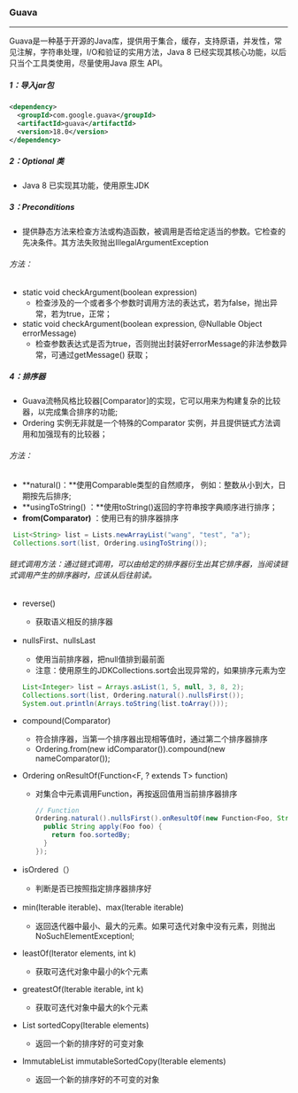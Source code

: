### Guava

------

​	Guava是一种基于开源的Java库，提供用于集合，缓存，支持原语，并发性，常见注解，字符串处理，I/O和验证的实用方法，Java 8 已经实现其核心功能，以后只当个工具类使用，尽量使用Java 原生 API。

##### 1：导入jar包

```xml
<dependency>
  <groupId>com.google.guava</groupId>
  <artifactId>guava</artifactId>
  <version>18.0</version>
</dependency>
```

##### 2：Optional 类

- Java 8 已实现其功能，使用原生JDK

##### 3：Preconditions

- 提供静态方法来检查方法或构造函数，被调用是否给定适当的参数。它检查的先决条件。其方法失败抛出IllegalArgumentException

###### 方法：

- static void  checkArgument(boolean expression)
  - 检查涉及的一个或者多个参数时调用方法的表达式，若为false，抛出异常，若为true，正常；
- static void checkArgument(boolean expression, @Nullable Object errorMessage)
  - 检查参数表达式是否为true，否则抛出封装好errorMessage的非法参数异常，可通过getMessage() 获取；

##### 4：排序器

- Guava流畅风格比较器[Comparator]的实现，它可以用来为构建复杂的比较器，以完成集合排序的功能;
- Ordering 实例无非就是一个特殊的Comparator 实例，并且提供链式方法调用和加强现有的比较器；

###### 方法：

- **natural()：**使用Comparable类型的自然顺序， 例如：整数从小到大，日期按先后排序;
- **usingToString() ：**使用toString()返回的字符串按字典顺序进行排序；
- **from(Comparator)** ：使用已有的排序器排序

```java
 List<String> list = Lists.newArrayList("wang", "test", "a");
 Collections.sort(list, Ordering.usingToString());
```

###### 链式调用方法：通过链式调用，可以由给定的排序器衍生出其它排序器，当阅读链式调用产生的排序器时，应该从后往前读。

- reverse()

  - 获取语义相反的排序器

- nullsFirst、nullsLast

  - 使用当前排序器，把null值排到最前面
  - 注意：使用原生的JDKCollections.sort会出现异常的，如果排序元素为空

  ```java
  List<Integer> list = Arrays.asList(1, 5, null, 3, 8, 2);
  Collections.sort(list, Ordering.natural().nullsFirst());
  System.out.println(Arrays.toString(list.toArray()));
  ```

- compound(Comparator)

  - 符合排序器，当第一个排序器出现相等值时，通过第二个排序器排序
  -  Ordering.from(new idComparator()).compound(new nameComparator());

- Ordering<F> onResultOf(Function<F, ? extends T> function)

  - 对集合中元素调用Function，再按返回值用当前排序器排序

    ```java
    // Function 
    Ordering.natural().nullsFirst().onResultOf(new Function<Foo, String>() {
      public String apply(Foo foo) {
        return foo.sortedBy;
      }
    }); 
    ```

- isOrdered（）

  - 判断是否已按照指定排序器排序好

- min(Iterable<E> iterable)、max(Iterable<E> iterable)

  - 返回迭代器中最小、最大的元素。如果可迭代对象中没有元素，则抛出NoSuchElementExceptionl;

- leastOf(Iterator<E> elements, int k)

  - 获取可迭代对象中最小的k个元素

- greatestOf(Iterable<E> iterable, int k)

  - 获取可迭代对象中最大的k个元素

- List<E> sortedCopy(Iterable<E> elements)

  - 返回一个新的排序好的可变对象

- ImmutableList<E> immutableSortedCopy(Iterable<E> elements)

  - 返回一个新的排序好的不可变的对象




